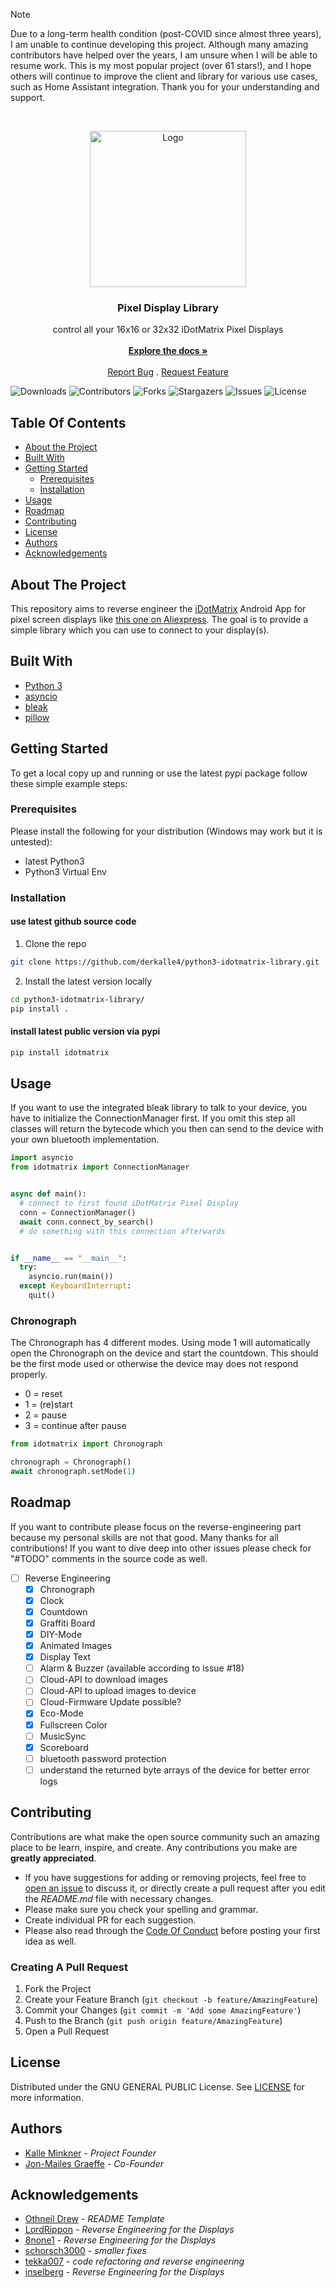 > [!NOTE]  
> Due to a long-term health condition (post-COVID since almost three years), I am unable to continue developing this project. Although many amazing contributors have helped over the years, I am unsure when I will be able to resume work. This is my most popular project (over 61 stars!), and I hope others will continue to improve the client and library for various use cases, such as Home Assistant integration. Thank you for your understanding and support.

<br/>
<p align="center">
  <a href="https://github.com/derkalle4/python3-idotmatrix-library">
    <img src="images/logo.png" alt="Logo" width="250" height="250">
  </a>

  <h3 align="center">Pixel Display Library</h3>

  <p align="center">
    control all your 16x16 or 32x32 iDotMatrix Pixel Displays
    <br/>
    <br/>
    <a href="https://github.com/derkalle4/python3-idotmatrix-library"><strong>Explore the docs »</strong></a>
    <br/>
    <br/>
    <a href="https://github.com/derkalle4/python3-idotmatrix-library/issues">Report Bug</a>
    .
    <a href="https://github.com/derkalle4/python3-idotmatrix-library/issues">Request Feature</a>
  </p>
</p>

![Downloads](https://img.shields.io/github/downloads/derkalle4/python3-idotmatrix-library/total) ![Contributors](https://img.shields.io/github/contributors/derkalle4/python3-idotmatrix-library?color=dark-green) ![Forks](https://img.shields.io/github/forks/derkalle4/python3-idotmatrix-library?style=social) ![Stargazers](https://img.shields.io/github/stars/derkalle4/python3-idotmatrix-library?style=social) ![Issues](https://img.shields.io/github/issues/derkalle4/python3-idotmatrix-library) ![License](https://img.shields.io/github/license/derkalle4/python3-idotmatrix-library) 

## Table Of Contents

* [About the Project](#about-the-project)
* [Built With](#built-with)
* [Getting Started](#getting-started)
  * [Prerequisites](#prerequisites)
  * [Installation](#installation)
* [Usage](#usage)
* [Roadmap](#roadmap)
* [Contributing](#contributing)
* [License](#license)
* [Authors](#authors)
* [Acknowledgements](#acknowledgements)

## About The Project

This repository aims to reverse engineer the [iDotMatrix](https://play.google.com/store/apps/details?id=com.tech.idotmatrix&pli=1) Android App for pixel screen displays like [this one on Aliexpress](https://de.aliexpress.com/item/1005006105517779.html). The goal is to provide a simple library which you can use to connect to your display(s).

## Built With

* [Python 3](https://www.python.org/downloads/)
* [asyncio](https://docs.python.org/3/library/asyncio.html)
* [bleak](https://github.com/hbldh/bleak)
* [pillow](https://python-pillow.org)

## Getting Started

To get a local copy up and running or use the latest pypi package follow these simple example steps:

### Prerequisites

Please install the following for your distribution (Windows may work but it is untested):

* latest Python3
* Python3 Virtual Env

### Installation

#### use latest github source code

1. Clone the repo

```sh
git clone https://github.com/derkalle4/python3-idotmatrix-library.git
```

2. Install the latest version locally

```sh
cd python3-idotmatrix-library/
pip install .
```

#### install latest public version via pypi

```sh
pip install idotmatrix
```

## Usage

If you want to use the integrated bleak library to talk to your device, you have to initialize the ConnectionManager first. If you omit this step all classes will return the bytecode which you then can send to the device with your own bluetooth implementation.

```python
import asyncio
from idotmatrix import ConnectionManager


async def main():
  # connect to first found iDotMatrix Pixel Display
  conn = ConnectionManager()
  await conn.connect_by_search()
  # do something with this connection afterwards


if __name__ == "__main__":
  try:
    asyncio.run(main())
  except KeyboardInterrupt:
    quit()
```

### Chronograph

The Chronograph has 4 different modes. Using mode 1 will automatically open the Chronograph on the device and start the countdown. This should be the first mode used or otherwise the device may does not respond properly.

- 0 = reset
- 1 = (re)start
- 2 = pause
- 3 = continue after pause

```python
from idotmatrix import Chronograph

chronograph = Chronograph()
await chronograph.setMode(1)
```

## Roadmap

If you want to contribute please focus on the reverse-engineering part because my personal skills are not that good. Many thanks for all contributions! If you want to dive deep into other issues please check for "#TODO" comments in the source code as well.

* [ ] Reverse Engineering
    * [X] Chronograph
    * [X] Clock
    * [X] Countdown
    * [x] Graffiti Board
    * [X] DIY-Mode
    * [X] Animated Images
    * [X] Display Text
    * [ ] Alarm & Buzzer (available according to issue #18)
    * [ ] Cloud-API to download images
    * [ ] Cloud-API to upload images to device
    * [ ] Cloud-Firmware Update possible?
    * [X] Eco-Mode
    * [X] Fullscreen Color
    * [ ] MusicSync
    * [X] Scoreboard
    * [ ] bluetooth password protection
    * [ ] understand the returned byte arrays of the device for better error logs

## Contributing

Contributions are what make the open source community such an amazing place to be learn, inspire, and create. Any contributions you make are **greatly appreciated**.
* If you have suggestions for adding or removing projects, feel free to [open an issue](https://github.com/derkalle4/python3-idotmatrix-library/issues/new) to discuss it, or directly create a pull request after you edit the *README.md* file with necessary changes.
* Please make sure you check your spelling and grammar.
* Create individual PR for each suggestion.
* Please also read through the [Code Of Conduct](https://github.com/derkalle4/python3-idotmatrix-library/blob/main/CODE_OF_CONDUCT.md) before posting your first idea as well.

### Creating A Pull Request

1. Fork the Project
2. Create your Feature Branch (`git checkout -b feature/AmazingFeature`)
3. Commit your Changes (`git commit -m 'Add some AmazingFeature'`)
4. Push to the Branch (`git push origin feature/AmazingFeature`)
5. Open a Pull Request

## License

Distributed under the GNU GENERAL PUBLIC License. See [LICENSE](https://github.com/derkalle4/python3-idotmatrix-library/blob/main/LICENSE) for more information.

## Authors

* [Kalle Minkner](https://github.com/derkalle4) - *Project Founder*
* [Jon-Mailes Graeffe](https://github.com/jmgraeffe) - *Co-Founder*

## Acknowledgements

* [Othneil Drew](https://github.com/othneildrew/Best-README-Template) - *README Template*
* [LordRippon](https://github.com/LordRippon) - *Reverse Engineering for the Displays*
* [8none1](https://github.com/8none1) - *Reverse Engineering for the Displays*
* [schorsch3000](https://github.com/schorsch3000) - *smaller fixes*
* [tekka007](https://github.com/tekka007) - *code refactoring and reverse engineering*
* [inselberg](https://github.com/inselberg) - *Reverse Engineering for the Displays*
